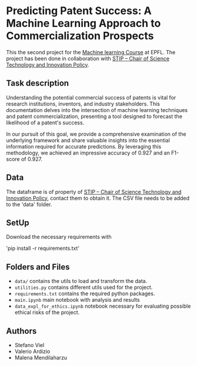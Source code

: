 #  Predicting Patent Success: A Machine Learning Approach to Commercialization Prospects

This the second project for the [Machine learning Course](https://www.epfl.ch/labs/mlo/machine-learning-cs-433/) at EPFL. The project has been done in collaboration with [STIP – Chair of Science Technology and Innovation Policy](https://www.epfl.ch/labs/stip/). 

##  Task description
Understanding the potential commercial success of patents is vital for research institutions, inventors, and industry stakeholders. This documentation delves into the intersection of machine learning techniques and patent commercialization, presenting a tool designed to forecast the likelihood of a patent's success.

In our pursuit of this goal, we provide a comprehensive examination of the underlying framework and share valuable insights into the essential information required for accurate predictions. By leveraging this methodology, we achieved an impressive accuracy of 0.927 and an F1-score of 0.927.

## Data

The dataframe is of property of [STIP – Chair of Science Technology and Innovation Policy](https://www.epfl.ch/labs/stip/), contact them to obtain it. The CSV file needs to be added to the 'data' folder. 

## SetUp

Download the necessary requirements with

'pip install -r requirements.txt'

## Folders and Files

- `data/` contains the utils to load and transform the data.
- `utilities.py` contains different utils used for the project.
- `requirements.txt` contains the required python packages.
- `main.ipynb` main notebook with analysis and results
- `data_expl_for_ethics.ipynb` notebook necessary for evaluating possible ethical risks of the project. 

## Authors

- Stefano Viel
- Valerio Ardizio
- Malena Mendilaharzu
